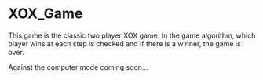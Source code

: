 # XOX_Game

This game is the classic two player XOX game.
In the game algorithm, which player wins at each step is checked and if there is a winner, the game is over.

Against the computer mode coming soon...
